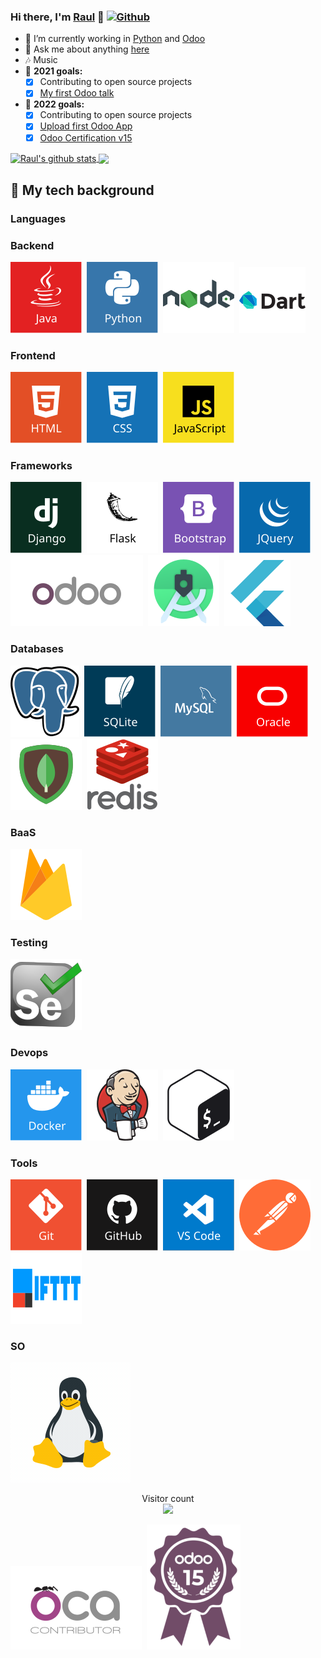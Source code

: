 ### Hi there, I'm [Raul](https://github.com/rauferdeveloper) 👋 [![Github](https://img.shields.io/github/followers/rauferdeveloper?label=Follow&style=social)](https://github.com/rauferdeveloper)
- 🌱 I’m currently working in [Python](https://www.python.org/) and [Odoo](https://www.odoo.com/)
- 💬 Ask me about anything [here](https://github.com/rauferdeveloper/rauferdeveloper/issues)
- 🎶 Music
- 🏁 **2021 goals:**
  - [x] Contributing to open source projects
  - [x] [My first Odoo talk](https://www.youtube.com/watch?v=XT1goLEioBs&feature=emb_logo&ab_channel=OdooSpain-Asociaci%C3%B3nEspa%C3%B1oladeOdoo)
- 🏁 **2022 goals:**
  - [x] Contributing to open source projects
  - [x] [Upload first Odoo App](https://apps.odoo.com/apps/modules/15.0/reminder_birthday)
  - [x] [Odoo Certification v15](https://www.odoo.com/es_ES/slides/odoo-certification-v15-108)

<!--
**rauferdeveloper/rauferdeveloper** is a ✨ _special_ ✨ repository because its `README.md` (this file) appears on your GitHub profile.

Here are some ideas to get you started:

- 🔭 I’m currently working on ...
- 🌱 I’m currently learning ...
- 👯 I’m looking to collaborate on ...
- 🤔 I’m looking for help with ...
- 💬 Ask me about ...
- 📫 How to reach me: ...
- 😄 Pronouns: ...
- ⚡ Fun fact: ...
-->
<a href="https://github.com/anuraghazra/github-readme-stats">
    <img align="center" src="https://github-readme-stats.vercel.app/api?username=rauferdeveloper&show_icons=true&include_all_commits=false&theme=radical" alt="Raul's github stats" />
</a>
<a href="https://github.com/anuraghazra/github-readme-stats">
    <img align="center" src="https://github-readme-stats.vercel.app/api/top-langs/?username=rauferdeveloper&layout=compact&theme=radical" />
</a>

## 🎒 My tech background
### Languages
### Backend
[![Java](img/icons_techs/java.svg)](#-my-tech-background)&nbsp;
[![Python](img/icons_techs/python.svg)](#-my-tech-background)&nbsp;
[![NodeJS](img/icons_techs/nodejs.svg)](#-my-tech-background)&nbsp;
[![Dart](img/icons_techs/dart.svg)](#-my-tech-background)&nbsp;

### Frontend
[![HTML](img/icons_techs/html.svg)](#-my-tech-background)&nbsp;
[![CSS](img/icons_techs/css.svg)](#-my-tech-background)&nbsp;
[![JavaScript](img/icons_techs/javascript.svg)](#-my-tech-background)&nbsp;
### Frameworks
[![Django](img/icons_techs/django.svg)](#-my-tech-background)&nbsp;
[![Flask](img/icons_techs/flask.svg)](#-my-tech-background)&nbsp;
[![Bootstrap](img/icons_techs/bootstrap.svg)](#-my-tech-background)&nbsp;
[![JQuery](img/icons_techs/jquery.svg)](#-my-tech-background)&nbsp;
[![Odoo](img/icons_techs/odoo_logo.svg)](#-my-tech-background)&nbsp;
[![Android](img/icons_techs/android.svg)](#-my-tech-background)&nbsp;
[![Flutter](img/icons_techs/flutter.svg)](#-my-tech-background)&nbsp;
### Databases
[![PostgreSQL](img/icons_techs/postgresql.svg)](#-my-tech-background)&nbsp;
[![SQLite](img/icons_techs/sqlite.svg)](#-my-tech-background)&nbsp;
[![MySQL](img/icons_techs/mysql.svg)](#-my-tech-background)&nbsp;
[![Oracle](img/icons_techs/oracle.svg)](#-my-tech-background)&nbsp;
[![MongoDB](img/icons_techs/mongodb.svg)](#-my-tech-background)&nbsp;
[![Redis](img/icons_techs/redis.svg)](#-my-tech-background)&nbsp;
### BaaS
[![Firebase](img/icons_techs/firebase.svg)](#-my-tech-background)&nbsp;
### Testing
[![Selenium](img/icons_techs/selenium.svg)](#-my-tech-background)&nbsp;
### Devops
[![Docker](img/icons_techs/docker.svg)](#-my-tech-background)&nbsp;
[![Jenkins](img/icons_techs/jenkins.svg)](#-my-tech-background)&nbsp;
[![Bash](img/icons_techs/bash.svg)](#-my-tech-background)&nbsp;
### Tools
[![Git](img/icons_techs/git.svg)](#-my-tech-background)&nbsp;
[![GitHub](img/icons_techs/github.svg)](#-my-tech-background)&nbsp;
[![Vscode](img/icons_techs/vscode.svg)](#-my-tech-background)&nbsp;
[![Postman](img/icons_techs/postman.svg)](#-my-tech-background)&nbsp;
[![IFTTT](img/icons_techs/ifttt.svg)](#-my-tech-background)&nbsp;
### SO
[![Linux](img/icons_techs/linux.gif)](#-my-tech-background)&nbsp;

<p align="center"> 
  Visitor count<br>
  <img src="https://profile-counter.glitch.me/rauferdeveloper/count.svg" />
</p>

[![OCA](img/icons_techs/OCA.png)](#-my-tech-background)&nbsp;
[![ODOOCERT15F](img/icons_techs/ODOO15CERT2022.png)](#-my-tech-background)&nbsp;

<!-- Frameworks-->
<!-- [![Spring](img/icons_techs/spring.svg)](#-my-tech-background)&nbsp; -->
<!-- db-->
<!-- [![SQLServer](img/icons_techs/sqlserver.svg)](#-my-tech-background)&nbsp; -->
<!-- tools-->
<!-- [![Azure](img/icons_techs/azure.svg)](#-my-tech-background)&nbsp; -->
<!-- [![Maven](img/icons_techs/maven.svg)](#-my-tech-background)&nbsp; -->
<!--[![Eclipse](img/icons_techs/eclipse.svg)](#-my-tech-background)-->
<!--[![Linux](img/icons_techs/linux.svg)](#-my-tech-background)-->
<!--[![Bash](img/icons_techs/bash.svg)](#-my-tech-background)-->

